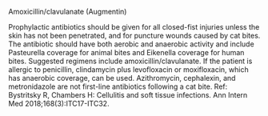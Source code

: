 Amoxicillin/clavulanate (Augmentin)

Prophylactic antibiotics should be given for all closed-fist injuries unless the skin has not been penetrated,
and for puncture wounds caused by cat bites. The antibiotic should have both aerobic and anaerobic
activity and include Pasteurella coverage for animal bites and Eikenella coverage for human bites.
Suggested regimens include amoxicillin/clavulanate. If the patient is allergic to penicillin, clindamycin plus
levofloxacin or moxifloxacin, which has anaerobic coverage, can be used. Azithromycin, cephalexin, and
metronidazole are not first-line antibiotics following a cat bite.
Ref: Bystritsky R, Chambers H: Cellulitis and soft tissue infections. Ann Intern Med 2018;168(3):ITC17-ITC32.